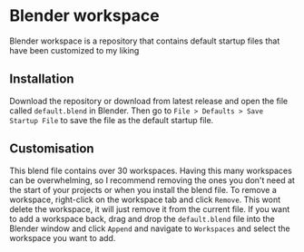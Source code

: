 # Blender workspace

Blender workspace is a repository that contains default startup files that have been customized to my liking

## Installation

Download the repository or download from latest release and open the file called `default.blend` in Blender. Then go to `File > Defaults > Save Startup File` to save the file as the default startup file.

## Customisation

This blend file contains over 30 workspaces. Having this many workspaces can be overwhelming, so I recommend removing the ones you don't need at the start of your projects or when you install the blend file. To remove a workspace, right-click on the workspace tab and click `Remove`. This wont delete the workspace, it will just remove it from the current file. If you want to add a workspace back, drag and drop the `default.blend` file into the Blender window and click `Append` and navigate to `Workspaces` and select the workspace you want to add.
